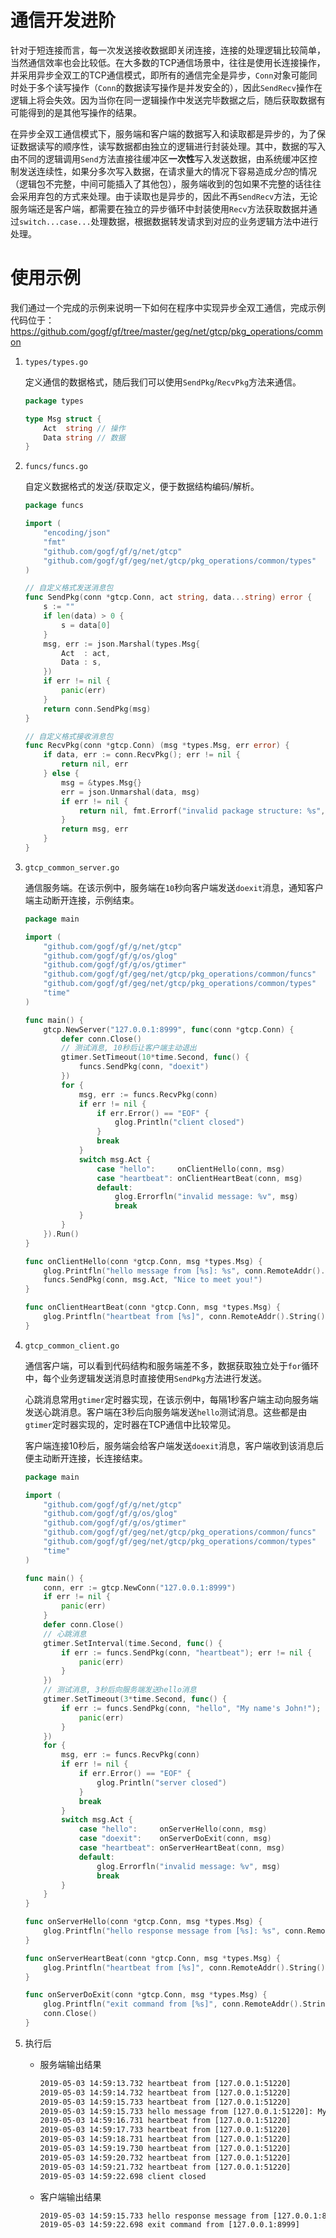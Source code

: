 
# 通信开发进阶

针对于短连接而言，每一次发送接收数据即关闭连接，连接的处理逻辑比较简单，当然通信效率也会比较低。在大多数的TCP通信场景中，往往是使用长连接操作，并采用异步全双工的TCP通信模式，即所有的通信完全是异步，`Conn`对象可能同时处于多个读写操作（`Conn`的数据读写操作是并发安全的），因此`SendRecv`操作在逻辑上将会失效。因为当你在同一逻辑操作中发送完毕数据之后，随后获取数据有可能得到的是其他写操作的结果。

在异步全双工通信模式下，服务端和客户端的数据写入和读取都是异步的，为了保证数据读写的顺序性，读写数据都由独立的逻辑进行封装处理。其中，数据的写入由不同的逻辑调用`Send`方法直接往缓冲区**一次性**写入发送数据，由系统缓冲区控制发送连续性，如果分多次写入数据，在请求量大的情况下容易造成*分包*的情况（逻辑包不完整，中间可能插入了其他包），服务端收到的包如果不完整的话往往会采用弃包的方式来处理。由于读取也是异步的，因此不再`SendRecv`方法，无论服务端还是客户端，都需要在独立的异步循环中封装使用`Recv`方法获取数据并通过`switch...case...`处理数据，根据数据转发请求到对应的业务逻辑方法中进行处理。

# 使用示例

我们通过一个完成的示例来说明一下如何在程序中实现异步全双工通信，完成示例代码位于：https://github.com/gogf/gf/tree/master/geg/net/gtcp/pkg_operations/common

1. `types/types.go`

    定义通信的数据格式，随后我们可以使用`SendPkg`/`RecvPkg`方法来通信。
    ```go
    package types

    type Msg struct {
        Act  string // 操作
        Data string // 数据
    }
    ```
1. `funcs/funcs.go`

    自定义数据格式的发送/获取定义，便于数据结构编码/解析。
    ```go
    package funcs

    import (
        "encoding/json"
        "fmt"
        "github.com/gogf/gf/g/net/gtcp"
        "github.com/gogf/gf/geg/net/gtcp/pkg_operations/common/types"
    )

    // 自定义格式发送消息包
    func SendPkg(conn *gtcp.Conn, act string, data...string) error {
        s := ""
        if len(data) > 0 {
            s = data[0]
        }
        msg, err := json.Marshal(types.Msg{
            Act  : act,
            Data : s,
        })
        if err != nil {
            panic(err)
        }
        return conn.SendPkg(msg)
    }

    // 自定义格式接收消息包
    func RecvPkg(conn *gtcp.Conn) (msg *types.Msg, err error) {
        if data, err := conn.RecvPkg(); err != nil {
            return nil, err
        } else {
            msg = &types.Msg{}
            err = json.Unmarshal(data, msg)
            if err != nil {
                return nil, fmt.Errorf("invalid package structure: %s", err.Error())
            }
            return msg, err
        }
    }
    ```
1. `gtcp_common_server.go`

    通信服务端。在该示例中，服务端在`10`秒向客户端发送`doexit`消息，通知客户端主动断开连接，示例结束。
    ```go
    package main

    import (
        "github.com/gogf/gf/g/net/gtcp"
        "github.com/gogf/gf/g/os/glog"
        "github.com/gogf/gf/g/os/gtimer"
        "github.com/gogf/gf/geg/net/gtcp/pkg_operations/common/funcs"
        "github.com/gogf/gf/geg/net/gtcp/pkg_operations/common/types"
        "time"
    )

    func main() {
        gtcp.NewServer("127.0.0.1:8999", func(conn *gtcp.Conn) {
            defer conn.Close()
            // 测试消息, 10秒后让客户端主动退出
            gtimer.SetTimeout(10*time.Second, func() {
                funcs.SendPkg(conn, "doexit")
            })
            for {
                msg, err := funcs.RecvPkg(conn)
                if err != nil {
                    if err.Error() == "EOF" {
                        glog.Println("client closed")
                    }
                    break
                }
                switch msg.Act {
                    case "hello":     onClientHello(conn, msg)
                    case "heartbeat": onClientHeartBeat(conn, msg)
                    default:
                        glog.Errorfln("invalid message: %v", msg)
                        break
                }
            }
        }).Run()
    }

    func onClientHello(conn *gtcp.Conn, msg *types.Msg) {
        glog.Printfln("hello message from [%s]: %s", conn.RemoteAddr().String(), msg.Data)
        funcs.SendPkg(conn, msg.Act, "Nice to meet you!")
    }

    func onClientHeartBeat(conn *gtcp.Conn, msg *types.Msg) {
        glog.Printfln("heartbeat from [%s]", conn.RemoteAddr().String())
    }
    ```
1. `gtcp_common_client.go`

    通信客户端，可以看到代码结构和服务端差不多，数据获取独立处于`for`循环中，每个业务逻辑发送消息时直接使用`SendPkg`方法进行发送。
    
    心跳消息常用`gtimer`定时器实现，在该示例中，每隔1秒客户端主动向服务端发送心跳消息。客户端在3秒后向服务端发送`hello`测试消息。这些都是由`gtimer`定时器实现的，定时器在TCP通信中比较常见。

    客户端连接10秒后，服务端会给客户端发送`doexit`消息，客户端收到该消息后便主动断开连接，长连接结束。
    ```go
    package main

    import (
        "github.com/gogf/gf/g/net/gtcp"
        "github.com/gogf/gf/g/os/glog"
        "github.com/gogf/gf/g/os/gtimer"
        "github.com/gogf/gf/geg/net/gtcp/pkg_operations/common/funcs"
        "github.com/gogf/gf/geg/net/gtcp/pkg_operations/common/types"
        "time"
    )

    func main() {
        conn, err := gtcp.NewConn("127.0.0.1:8999")
        if err != nil {
            panic(err)
        }
        defer conn.Close()
        // 心跳消息
        gtimer.SetInterval(time.Second, func() {
            if err := funcs.SendPkg(conn, "heartbeat"); err != nil {
                panic(err)
            }
        })
        // 测试消息, 3秒后向服务端发送hello消息
        gtimer.SetTimeout(3*time.Second, func() {
            if err := funcs.SendPkg(conn, "hello", "My name's John!"); err != nil {
                panic(err)
            }
        })
        for {
            msg, err := funcs.RecvPkg(conn)
            if err != nil {
                if err.Error() == "EOF" {
                    glog.Println("server closed")
                }
                break
            }
            switch msg.Act {
                case "hello":     onServerHello(conn, msg)
                case "doexit":    onServerDoExit(conn, msg)
                case "heartbeat": onServerHeartBeat(conn, msg)
                default:
                    glog.Errorfln("invalid message: %v", msg)
                    break
            }
        }
    }

    func onServerHello(conn *gtcp.Conn, msg *types.Msg) {
        glog.Printfln("hello response message from [%s]: %s", conn.RemoteAddr().String(), msg.Data)
    }

    func onServerHeartBeat(conn *gtcp.Conn, msg *types.Msg) {
        glog.Printfln("heartbeat from [%s]", conn.RemoteAddr().String())
    }

    func onServerDoExit(conn *gtcp.Conn, msg *types.Msg) {
        glog.Printfln("exit command from [%s]", conn.RemoteAddr().String())
        conn.Close()
    }
    ```
1. 执行后
    - 服务端输出结果
        ```html
        2019-05-03 14:59:13.732 heartbeat from [127.0.0.1:51220]
        2019-05-03 14:59:14.732 heartbeat from [127.0.0.1:51220]
        2019-05-03 14:59:15.733 heartbeat from [127.0.0.1:51220]
        2019-05-03 14:59:15.733 hello message from [127.0.0.1:51220]: My name's John!
        2019-05-03 14:59:16.731 heartbeat from [127.0.0.1:51220]
        2019-05-03 14:59:17.733 heartbeat from [127.0.0.1:51220]
        2019-05-03 14:59:18.731 heartbeat from [127.0.0.1:51220]
        2019-05-03 14:59:19.730 heartbeat from [127.0.0.1:51220]
        2019-05-03 14:59:20.732 heartbeat from [127.0.0.1:51220]
        2019-05-03 14:59:21.732 heartbeat from [127.0.0.1:51220]
        2019-05-03 14:59:22.698 client closed
        ```
    - 客户端输出结果
        ```html
        2019-05-03 14:59:15.733 hello response message from [127.0.0.1:8999]: Nice to meet you!
        2019-05-03 14:59:22.698 exit command from [127.0.0.1:8999]
        ```

